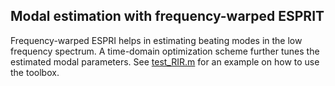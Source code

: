 <h2>Modal estimation with frequency-warped ESPRIT</h2>

<p> Frequency-warped ESPRI helps in estimating beating modes in the low frequency spectrum. A time-domain optimization scheme further tunes the estimated modal parameters.
See <a href = "test_RIR.m">test_RIR.m</a> for an example on how to use the toolbox. </p>